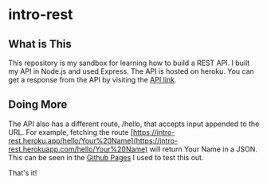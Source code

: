 # intro-rest
## What is This
This repository is my sandbox for learning how to build a REST API. I built my API in Node.js and used Express. The API is hosted on heroku.
You can get a response from the API by visiting the [API link](https://intro-rest.herokuapp.com/api).

## Doing More
The API also has a different route, /hello, that accepts input appended to the URL. For example, fetching the route [https://intro-rest.heroku.app/hello/Your%20Name](https://intro-rest.herokuapp.com/hello/Your%20Name)
will return Your Name in a JSON. This can be seen in the [Github Pages](https://ryanjames1729.github.io/intro-rest/) I used to test this out.

That's it!
